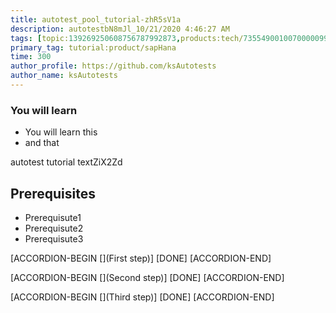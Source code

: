 ```yaml
---
title: autotest_pool_tutorial-zhR5sV1a
description: autotestbN8mJl_10/21/2020 4:46:27 AM
tags: [topic:139269250608756787992873,products:tech/73554900100700000996,tutorial:experience/advanced]
primary_tag: tutorial:product/sapHana
time: 300
author_profile: https://github.com/ksAutotests
author_name: ksAutotests
---
```

### You will learn
- You will learn this
- and that

autotest tutorial textZiX2Zd

## Prerequisites
- Prerequisute1
- Prerequisute2
- Prerequisute3

[ACCORDION-BEGIN [](First step)]
[DONE]
[ACCORDION-END]

[ACCORDION-BEGIN [](Second step)]
[DONE]
[ACCORDION-END]

[ACCORDION-BEGIN [](Third step)]
[DONE]
[ACCORDION-END]


